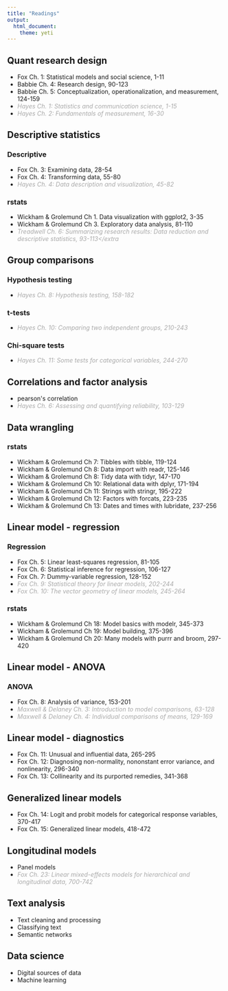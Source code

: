 ```yaml
---
title: "Readings"
output: 
  html_document: 
    theme: yeti
---
```




## Quant research design
+ Fox Ch. 1: Statistical models and social science, 1-11
+ Babbie Ch. 4: Research design, 90-123
+ Babbie Ch. 5: Conceptualization, operationalization, and measurement, 124-159
+ <extra>Hayes Ch. 1: Statistics and communication science, 1-15</extra>
+ <extra>Hayes Ch. 2: Fundamentals of measurement, 16-30</extra>



## Descriptive statistics

### Descriptive
+ Fox Ch. 3: Examining data, 28-54
+ Fox Ch. 4: Transforming data, 55-80
+ <extra>Hayes Ch. 4: Data description and visualization, 45-82</extra>

### rstats
+ Wickham & Grolemund Ch 1. Data visualization with ggplot2, 3-35
+ Wickham & Grolemund Ch 3. Exploratory data analysis, 81-110
+ <extra>Treadwell Ch. 6: Summarizing research results: Data reduction and descriptive statistics, 93-113</extra



## Group comparisons

### Hypothesis testing
+ <extra>Hayes Ch. 8: Hypothesis testing, 158-182</extra>

### t-tests
+ <extra>Hayes Ch. 10: Comparing two independent groups, 210-243</extra>

### Chi-square tests
+ <extra>Hayes Ch. 11: Some tests for categorical variables, 244-270</extra>



## Correlations and factor analysis
+ pearson's correlation
+ <extra>Hayes Ch. 6: Assessing and quantifying reliability, 103-129</extra>



## Data wrangling

### rstats
+ Wickham & Grolemund Ch 7: Tibbles with tibble, 119-124
+ Wickham & Grolemund Ch 8: Data import with readr, 125-146
+ Wickham & Grolemund Ch 8: Tidy data with tidyr, 147-170
+ Wickham & Grolemund Ch 10: Relational data with dplyr, 171-194
+ Wickham & Grolemund Ch 11: Strings with stringr, 195-222
+ Wickham & Grolemund Ch 12: Factors with forcats, 223-235
+ Wickham & Grolemund Ch 13: Dates and times with lubridate, 237-256



## Linear model - regression

### Regression
+ Fox Ch. 5: Linear least-squares regression, 81-105
+ Fox Ch. 6: Statistical inference for regression, 106-127
+ Fox Ch. 7: Dummy-variable regression, 128-152
+ <extra>Fox Ch. 9: Statistical theory for linear models, 202-244</extra>
+ <extra>Fox Ch. 10: The vector geometry of linear models, 245-264</extra>

### rstats
+ Wickham & Grolemund Ch 18: Model basics with modelr, 345-373
+ Wickham & Grolemund Ch 19: Model building, 375-396
+ Wickham & Grolemund Ch 20: Many models with purrr and broom, 297-420

## Linear model - ANOVA

### ANOVA
+ Fox Ch. 8: Analysis of variance, 153-201
+ <extra>Maxwell & Delaney Ch. 3: Introduction to model comparisons, 63-128</extra>
+ <extra>Maxwell & Delaney Ch. 4: Individual comparisons of means, 129-169</extra>

## Linear model - diagnostics

+ Fox Ch. 11: Unusual and influential data, 265-295
+ Fox Ch. 12: Diagnosing non-normality, nononstant error variance, and nonlinearity, 296-340
+ Fox Ch. 13: Collinearity and its purported remedies, 341-368



## Generalized linear models
+ Fox Ch. 14: Logit and probit models for categorical response variables, 370-417
+ Fox Ch. 15: Generalized linear models, 418-472



## Longitudinal models
+ Panel models
+ <extra>Fox Ch. 23: Linear mixed-effects models for hierarchical and longitudinal data, 700-742</extra>



## Text analysis
+ Text cleaning and processing
+ Classifying text
+ Semantic networks

## Data science
+ Digital sources of data
+ Machine learning



<style>
extra {
  color: #aaa;
  font-style: italic;
}
</style>
